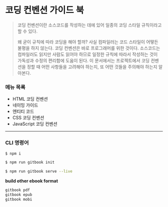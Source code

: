 # 코딩 컨벤션 가이드 북
> 코딩 컨벤션이란 소스코드를 작성하는 데에 있어 일종의 코딩 스타일 규칙이라고 할 수 있다. 
>
> 왜 굳이 규칙에 따라 코딩을 해야 할까? 사실 컴파일러는 코드 스타일이 어떻든 불평을 하지 않는다. 코딩 컨벤션은 바로 프로그래머를 위한 것이다. 소스코드는 컴파일러도 읽지만 사람도 읽어야 하므로 일정한 규칙에 따라서 작성하는 것이 가독성과 수정의 편리함에 도움이 된다. 이 문서에서는 프로젝트에서 코딩 컨벤션을 정할 때 어떤 사항들을 고려해야 하는지, 또 어떤 것들을 주의해야 하는지 알아본다.

### 메뉴 목록
* HTML 코딩 컨벤션
* 네이밍 가이드
* 엔티티 코드
* CSS 코딩 컨벤션
* JavaScript 코딩 컨벤션

- - -

### CLI 명령어
``` bash
$ npm i
```
``` bash
$ npm run gitbook init
```
``` bash
$ npm run gitbook serve --live
```

**build other ebook format**
``` bash
gitbook pdf
gitbook epub
gitbook mobi
```
